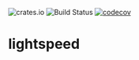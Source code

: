 ![crates.io](https://img.shields.io/crates/v/lightspeed.svg)
![Build Status](https://github.com/LightHero/lightspeed/actions/workflows/build_and_test.yml/badge.svg)
[![codecov](https://codecov.io/gh/LightHero/lightspeed/branch/master/graph/badge.svg)](https://codecov.io/gh/LightHero/lightspeed)


# lightspeed